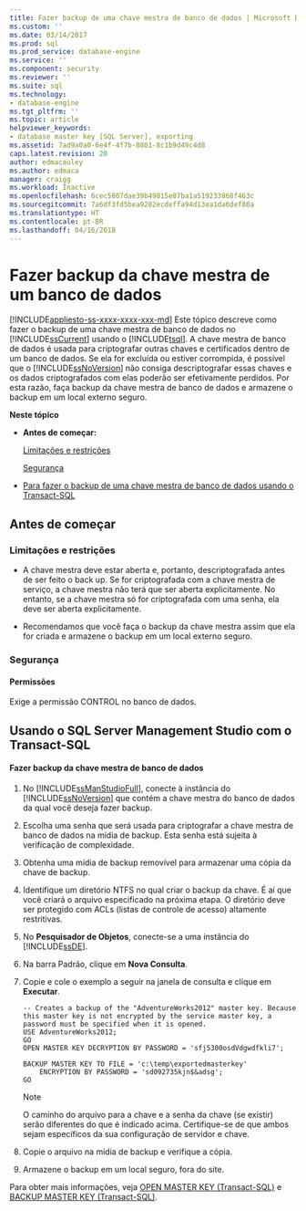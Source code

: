 ```yaml
---
title: Fazer backup de uma chave mestra de banco de dados | Microsoft Docs
ms.custom: ''
ms.date: 03/14/2017
ms.prod: sql
ms.prod_service: database-engine
ms.service: ''
ms.component: security
ms.reviewer: ''
ms.suite: sql
ms.technology:
- database-engine
ms.tgt_pltfrm: ''
ms.topic: article
helpviewer_keywords:
- database master key [SQL Server], exporting
ms.assetid: 7ad9a0a0-6e4f-4f7b-8801-8c1b9d49c4d8
caps.latest.revision: 20
author: edmacauley
ms.author: edmaca
manager: craigg
ms.workload: Inactive
ms.openlocfilehash: 6cec5807dae39b49815e87ba1a519233868f463c
ms.sourcegitcommit: 7a6df3fd5bea9282ecdeffa94d13ea1da6def80a
ms.translationtype: HT
ms.contentlocale: pt-BR
ms.lasthandoff: 04/16/2018
---
```

# <a name="back-up-a-database-master-key"></a>Fazer backup da chave mestra de um banco de dados
[!INCLUDE[appliesto-ss-xxxx-xxxx-xxx-md](../../../includes/appliesto-ss-xxxx-xxxx-xxx-md.md)]
  Este tópico descreve como fazer o backup de uma chave mestra de banco de dados no [!INCLUDE[ssCurrent](../../../includes/sscurrent-md.md)] usando o [!INCLUDE[tsql](../../../includes/tsql-md.md)]. A chave mestra de banco de dados é usada para criptografar outras chaves e certificados dentro de um banco de dados. Se ela for excluída ou estiver corrompida, é possível que o [!INCLUDE[ssNoVersion](../../../includes/ssnoversion-md.md)] não consiga descriptografar essas chaves e os dados criptografados com elas poderão ser efetivamente perdidos. Por esta razão, faça backup da chave mestra de banco de dados e armazene o backup em um local externo seguro.  
  
 **Neste tópico**  
  
-   **Antes de começar:**  
  
     [Limitações e restrições](#Restrictions)  
  
     [Segurança](#Security)  
  
-   [Para fazer o backup de uma chave mestra de banco de dados usando o Transact-SQL](#Procedure)  
  
##  <a name="BeforeYouBegin"></a> Antes de começar  
  
###  <a name="Restrictions"></a> Limitações e restrições  
  
-   A chave mestra deve estar aberta e, portanto, descriptografada antes de ser feito o back up. Se for criptografada com a chave mestra de serviço, a chave mestra não terá que ser aberta explicitamente. No entanto, se a chave mestra só for criptografada com uma senha, ela deve ser aberta explicitamente.  
  
-   Recomendamos que você faça o backup da chave mestra assim que ela for criada e armazene o backup em um local externo seguro.  
  
###  <a name="Security"></a> Segurança  
  
####  <a name="Permissions"></a> Permissões  
 Exige a permissão CONTROL no banco de dados.  
  
##  <a name="Procedure"></a> Usando o SQL Server Management Studio com o Transact-SQL  
  
#### <a name="to-back-up-the-database-master-key"></a>Fazer backup da chave mestra de banco de dados  
  
1.  No [!INCLUDE[ssManStudioFull](../../../includes/ssmanstudiofull-md.md)], conecte à instância do [!INCLUDE[ssNoVersion](../../../includes/ssnoversion-md.md)] que contém a chave mestra do banco de dados da qual você deseja fazer backup.  
  
2.  Escolha uma senha que será usada para criptografar a chave mestra de banco de dados na mídia de backup. Esta senha está sujeita à verificação de complexidade.  
  
3.  Obtenha uma mídia de backup removível para armazenar uma cópia da chave de backup.  
  
4.  Identifique um diretório NTFS no qual criar o backup da chave. É aí que você criará o arquivo especificado na próxima etapa. O diretório deve ser protegido com ACLs (listas de controle de acesso) altamente restritivas.  
  
5.  No **Pesquisador de Objetos**, conecte-se a uma instância do [!INCLUDE[ssDE](../../../includes/ssde-md.md)].  
  
6.  Na barra Padrão, clique em **Nova Consulta**.  
  
7.  Copie e cole o exemplo a seguir na janela de consulta e clique em **Executar**.  
  
    ```  
    -- Creates a backup of the "AdventureWorks2012" master key. Because this master key is not encrypted by the service master key, a password must be specified when it is opened.  
    USE AdventureWorks2012;   
    GO  
    OPEN MASTER KEY DECRYPTION BY PASSWORD = 'sfj5300osdVdgwdfkli7';   
  
    BACKUP MASTER KEY TO FILE = 'c:\temp\exportedmasterkey'   
        ENCRYPTION BY PASSWORD = 'sd092735kjn$&adsg';   
    GO  
    ```  
  
    > [!NOTE]  
    >  O caminho do arquivo para a chave e a senha da chave (se existir) serão diferentes do que é indicado acima. Certifique-se de que ambos sejam específicos da sua configuração de servidor e chave.  
  
8.  Copie o arquivo na mídia de backup e verifique a cópia.  
  
9. Armazene o backup em um local seguro, fora do site.  
  
 Para obter mais informações, veja [OPEN MASTER KEY &#40;Transact-SQL&#41;](../../../t-sql/statements/open-master-key-transact-sql.md) e [BACKUP MASTER KEY &#40;Transact-SQL&#41;](../../../t-sql/statements/backup-master-key-transact-sql.md).  
  
  
